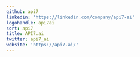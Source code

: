 ```yaml
---
github: api7
linkedin: 'https://linkedin.com/company/api7-ai'
logohandle: api7ai
sort: api7
title: API7.ai
twitter: api7_ai
website: 'https://api7.ai/'
---
```


